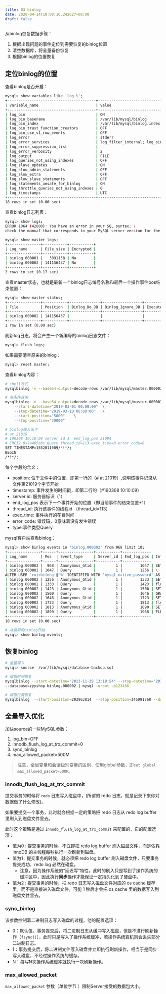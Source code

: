 ```yaml
---
title: 03 binlog
date: 2020-04-14T10:09:16.242627+08:00
draft: false
---
```


从binlog恢复数据步骤：

1. 根据出现问题的事件定位到需要恢复的binlog位置
2. 清空数据库，将全量备份恢复
3. 根据binlog的位置恢复

## 定位binlog的位置

查看binlog是否开启：

```bash
mysql> show variables like 'log_%';
+----------------------------------------+----------------------------------------+
| Variable_name                          | Value                                  |
+----------------------------------------+----------------------------------------+
| log_bin                                | ON                                     |
| log_bin_basename                       | /var/lib/mysql/binlog                  |
| log_bin_index                          | /var/lib/mysql/binlog.index            |
| log_bin_trust_function_creators        | OFF                                    |
| log_bin_use_v1_row_events              | OFF                                    |
| log_error                              | stderr                                 |
| log_error_services                     | log_filter_internal; log_sink_internal |
| log_error_suppression_list             |                                        |
| log_error_verbosity                    | 2                                      |
| log_output                             | FILE                                   |
| log_queries_not_using_indexes          | OFF                                    |
| log_slave_updates                      | ON                                     |
| log_slow_admin_statements              | OFF                                    |
| log_slow_extra                         | OFF                                    |
| log_slow_slave_statements              | OFF                                    |
| log_statements_unsafe_for_binlog       | ON                                     |
| log_throttle_queries_not_using_indexes | 0                                      |
| log_timestamps                         | UTC                                    |
+----------------------------------------+----------------------------------------+
18 rows in set (0.00 sec)
```

查看binlog日志列表：

```bash
mysql> show logs;
ERROR 1064 (42000): You have an error in your SQL syntax; \
check the manual that corresponds to your MySQL server version for the right syntax to use near 'logs' at line 1

mysql> show master logs;
+---------------+-----------+-----------+
| Log_name      | File_size | Encrypted |
+---------------+-----------+-----------+
| binlog.000001 |   3091158 | No        |
| binlog.000002 | 141156437 | No        |
+---------------+-----------+-----------+
2 rows in set (0.17 sec)

```

查看master状态，也就是最新一个binlog日志编号名称和最后一个操作事件pos结束位置：

```bash
mysql> show master status;
+---------------+-----------+--------------+------------------+-------------------+
| File          | Position  | Binlog_Do_DB | Binlog_Ignore_DB | Executed_Gtid_Set |
+---------------+-----------+--------------+------------------+-------------------+
| binlog.000002 | 141156437 |              |                  |                   |
+---------------+-----------+--------------+------------------+-------------------+
1 row in set (0.00 sec)

```

刷新log日志，将会产生一个新编号的binlog日志文件：

```bash
mysql> flush logs;
```

如果需要清空原来的binlog：

```bash
mysql> reset master;

```

查看binlog内容：

```bash
# shell方式
mysqlbinlog -v --base64-output=decode-rows /var/lib/mysql/master.000003

# 带条件查询
mysqlbinlog -v --base64-output=decode-rows /var/lib/mysql/master.000003 \
    --start-datetime="2019-03-01 00:00:00"  \
    --stop-datetime="2019-03-10 00:00:00"   \
    --start-position="5000"    \
    --stop-position="20000"

# binlog输入出下
# at 21019
# 190308 10:10:09 server id 1  end_log_pos 21094
# CRC32 0x7a405abc Query thread_id=113 exec_time=0 error_code=0
SET TIMESTAMP=1552011009/*!*/;
BEGIN
/*!*/;

```

每个字段的含义：

- position: 位于文件中的位置，即第一行的（# at 21019）,说明该事件记录从文件第21019个字节开始
- timestamp: 事件发生的时间戳，即第二行的（#190308 10:10:09）
- server id: 服务器标识（1）
- end_log_pos 表示下一个事件开始的位置（即当前事件的结束位置+1）
- thread_id: 执行该事件的线程id （thread_id=113）
- exec_time: 事件执行的花费时间
- error_code: 错误码，0意味着没有发生错误
- type:事件类型Query

mysql客户端查看binlog：

```bash
mysql> show binlog events in 'binlog.000002' from 968 limit 10;
+---------------+------+----------------+-----------+-------------
| Log_name      | Pos  | Event_type     | Server_id | End_log_pos | Info                                                                                                                            |
+---------------+------+----------------+-----------+-------------
| binlog.000002 |  968 | Anonymous_Gtid |         1 |        1047 | SET @@SESSION.GTID_NEXT= 'ANONYMOUS'                                                                                            |
| binlog.000002 | 1047 | Query          |         1 |        1256 | \
ALTER USER 'cuishifeng'@'%' IDENTIFIED WITH 'mysql_native_password' AS '*10320381F36BE49A18F09B06A4BC005223975101' /* xid=12 */ |
| binlog.000002 | 1256 | Anonymous_Gtid |         1 |        1333 | SET @@SESSION.GTID_NEXT= 'ANONYMOUS'                                                                                            |
| binlog.000002 | 1333 | Query          |         1 |        1423 | flush privileges                                                                                                                |
| binlog.000002 | 1423 | Anonymous_Gtid |         1 |        1500 | SET @@SESSION.GTID_NEXT= 'ANONYMOUS'                                                                                            |
| binlog.000002 | 1500 | Query          |         1 |        1646 | GRANT ALL PRIVILEGES ON *.* TO 'cuishifeng'@'%' /* xid=70 */                                                                    |
| binlog.000002 | 1646 | Anonymous_Gtid |         1 |        1723 | SET @@SESSION.GTID_NEXT= 'ANONYMOUS'                                                                                            |
| binlog.000002 | 1723 | Query          |         1 |        1813 | flush privileges                                                                                                                |
| binlog.000002 | 1813 | Anonymous_Gtid |         1 |        1890 | SET @@SESSION.GTID_NEXT= 'ANONYMOUS'                                                                                            |
| binlog.000002 | 1890 | Query          |         1 |        1968 | FLUSH TABLES                                                                                                                    |
+---------------+------+----------------+-----------+-------------
10 rows in set (0.00 sec)

# 从最早的binlog开始
mysql> show binlog events;
```

## 恢复binlog

```bash
# 全量导入
mysql> source  /var/lib/mysql/database-backup.sql

# 根据时间恢复
mysqlbinlog --start-datetime="2013-11-29 13:18:54" --stop-datetime="2013-11-29 13:21:53" \
--database=zyyshop binlog.000002 | mysql -uroot -p123456

# 根据位置恢复
mysqlbinlog  --start-position=293963814  --stop-position=346091760 --database=academy | mysql -uroot -pmysql
```

## 全量导入优化

加快source的一些MySQL参数：

1. log_bin=OFF
2. innodb_flush_log_at_trx_commit=0
3. sync_binlog
4. max_allowed_packet=500M

> 注意，全局变量和会话级别变量的区别，使用global参数，即`set global max_allowed_packet=500M`。

### innodb_flush_log_at_trx_commit

提交事务的时候将 `redo` 日志写入磁盘中，(所谓的 redo 日志，就是记录下来你对数据做了什么修改)。

如果要提交一个事务，此时就会根据一定的策略把 redo 日志从 redo log buffer 里刷入到磁盘文件里去。

此时这个策略是通过 `innodb_flush_log_at_trx_commit` 来配置的，它的配置选项：

- 值为0 : 提交事务的时候，不立即把 redo log buffer 刷入磁盘文件，而是依靠 InnoDB 的主线程每秒执行一次刷新到磁盘。
- 值为1 : 提交事务的时候，就必须把 redo log buffer 刷入磁盘文件，只要事务提交成功，redo log 必然在磁盘。
  - 注意，因为操作系统的“延迟写”特性，此时的刷入只是写到了操作系统的缓冲区中，因此执行**同步**操作才能保证一定持久化到了硬盘中。
- 值为2 : 提交事务的时候，把 redo 日志写入磁盘文件对应的 os cache 缓存里，而不是直接进入磁盘文件，可能 1 秒后才会把 os cache 里的数据写入到磁盘文件里去。

### sync_binlog

该参数控制着二进制日志写入磁盘的过程，他的配置选项：

- 0：默认值。事务提交后，将二进制日志从缓冲写入磁盘，但是不进行刷新操作（`fsync()`），此时只是写入了操作系统缓冲，若操作系统宕机则会丢失部分二进制日志。
- 1：事务提交后，将二进制文件写入磁盘并立即执行刷新操作，相当于是同步写入磁盘，不经过操作系统的缓存。
- N：每写N次操作系统缓冲就执行一次刷新操作。

### max_allowed_packet

`max_allowed_packet` 参数（单位字节 ）限制Server接受的数据包大小。
